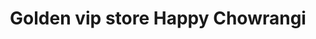 ---
title: "Golden vip store Happy Chowrangi"
url: /karachi/golden-vip-store-happy-chowrangi/
shop: Dorfladen
---